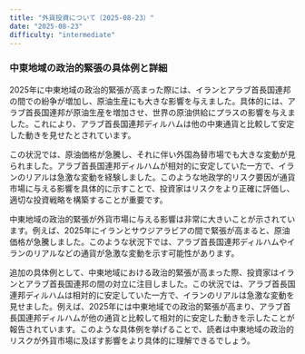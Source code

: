 ```yaml
---
title: "外貨投資について（2025-08-23）"
date: "2025-08-23"
difficulty: "intermediate"
---
```


### 中東地域の政治的緊張の具体例と詳細

2025年に中東地域の政治的緊張が高まった際には、イランとアラブ首長国連邦の間での紛争が増加し、原油生産にも大きな影響を与えました。具体的には、アラブ首長国連邦が原油生産を増加させ、世界の原油供給にプラスの影響を与えました。これにより、アラブ首長国連邦ディルハムは他の中東通貨と比較して安定した動きを見せたとされています。

この状況では、原油価格が急騰し、それに伴い外国為替市場でも大きな変動が見られました。アラブ首長国連邦ディルハムが相対的に安定していた一方で、イランのリアルは急激な変動を経験しました。このような地政学的リスク要因が通貨市場に与える影響を具体的に示すことで、投資家はリスクをより正確に評価し、適切な投資戦略を構築することが重要です。

中東地域の政治的緊張が外貨市場に与える影響は非常に大きいことが示されています。例えば、2025年にイランとサウジアラビアの間で緊張が高まると、原油価格が急騰しました。このような状況下では、アラブ首長国連邦ディルハムやイランのリアルなどの通貨が急激な変動を示す可能性があります。

追加の具体例として、中東地域における政治的緊張が高まった際、投資家はイランとアラブ首長国連邦の間の対立に注目しました。この状況では、アラブ首長国連邦ディルハムは相対的に安定していた一方で、イランのリアルは急激な変動を見せました。例えば、2025年には中東地域での政治的緊張が高まり、アラブ首長国連邦ディルハムが他の通貨と比較して相対的に安定した動きを示したことが報告されています。このような具体例を挙げることで、読者は中東地域の政治的リスクが外貨市場に及ぼす影響をより具体的に理解できるでしょう。

